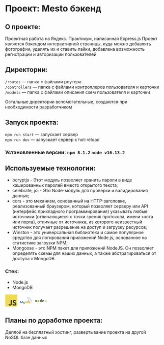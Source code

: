 
# Проект: Mesto бэкенд

## О проекте:

Проектная работа на Яндекс. Практикум, написанная Express.js
Проект является бэкендом интерактивной страницы, куда можно добавлять фотографии, удалять их и ставить лайки, добавлена возможность регистрации и авторизации пользователей


## Директории:

`/routes` — папка с файлами роутера  
`/controllers` — папка с файлами контроллеров пользователя и карточки   
`/models` — папка с файлами описания схем пользователя и карточки  
  
Остальные директории вспомогательные, создаются при необходимости разработчиком

## Запуск проекта:

`npm run start` — запускает сервер   
`npm run dev` — запускает сервер с hot-reload

### Установленные версии: `npm 8.1.2` `node v16.13.2`
## Используемые технологии:
- bcryptjs - Этот модуль позволяет хранить пароли в виде хэшированных паролей вместо открытого текста;
- celebrate, joi - Это Node-модуль для проверки и валидирования данных;
- cors - это механизм, основанный на HTTP-заголовке, реализованный браузером, который позволяет серверу или API (интерфейс прикладного программирования) указывать любые источники (отличающиеся с точки зрения протокола, имени хоста или порта), отличные от источника, из которого неизвестный источник получает разрешение на доступ и загрузку ресурсов;
- Winston - это универсальная библиотека и самое популярное средство для логирования приложений Node.js, основанное на статистике загрузки NPM;
- Mongoose - это NPM пакет для приложений NodeJS. Он позволяет определять схемы для наших данных, а также абстрагироваться от доступа к MongoDB. 


### Стек:
- Node.js
- MongoDB

 <img src="https://github.com/devicons/devicon/blob/master/icons/javascript/javascript-original.svg" title="JavaScript" alt="JavaScript" width="40" height="40"/>&nbsp;
  <img src="https://github.com/devicons/devicon/blob/master/icons/mysql/mysql-original-wordmark.svg" title="MySQL"  alt="MySQL" width="40" height="40"/>&nbsp;
  <img src="https://github.com/devicons/devicon/blob/master/icons/nodejs/nodejs-original-wordmark.svg" title="NodeJS" alt="NodeJS" width="40" height="40"/>&nbsp;
  
  ## Планы по доработке проекта:
Деплой на бесплатный хостинг, развертывание проекта на другой NoSQL базе данных
